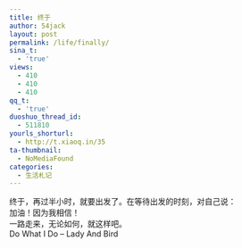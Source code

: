 ```yaml
---
title: 终于
author: 54jack
layout: post
permalink: /life/finally/
sina_t:
  - 'true'
views:
  - 410
  - 410
  - 410
qq_t:
  - 'true'
duoshuo_thread_id:
  - 511810
yourls_shorturl:
  - http://t.xiaoq.in/35
ta-thumbnail:
  - NoMediaFound
categories:
  - 生活札记
---
```

终于，再过半小时，就要出发了。在等待出发的时刻，对自己说：  
加油！因为我相信！  
一路走来，无论如何，就这样吧。  
Do What I Do &#8211; Lady And Bird